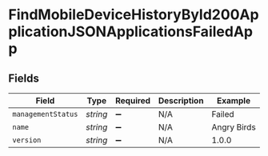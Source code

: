 # FindMobileDeviceHistoryById200ApplicationJSONApplicationsFailedApp


## Fields

| Field              | Type               | Required           | Description        | Example            |
| ------------------ | ------------------ | ------------------ | ------------------ | ------------------ |
| `managementStatus` | *string*           | :heavy_minus_sign: | N/A                | Failed             |
| `name`             | *string*           | :heavy_minus_sign: | N/A                | Angry Birds        |
| `version`          | *string*           | :heavy_minus_sign: | N/A                | 1.0.0              |